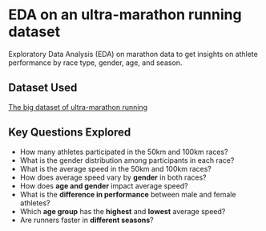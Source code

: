 # EDA on an ultra-marathon running dataset
Exploratory Data Analysis (EDA) on marathon data to get insights on athlete performance by race type, gender, age, and season.

## Dataset Used

<a href="https://www.kaggle.com/datasets/aiaiaidavid/the-big-dataset-of-ultra-marathon-running" target="_blank">The big dataset of ultra-marathon running</a>

## Key Questions Explored

- How many athletes participated in the 50km and 100km races?
- What is the gender distribution among participants in each race?
- What is the average speed in the 50km and 100km races?
- How does average speed vary by **gender** in both races?
- How does **age and gender** impact average speed?
- What is the **difference in performance** between male and female athletes?
- Which **age group** has the **highest** and **lowest** average speed?
- Are runners faster in **different seasons**?
